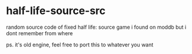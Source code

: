 # half-life-source-src
random source code of fixed half life: source game i found on moddb but i dont remember from where

ps. it's old engine, feel free to port this to whatever you want